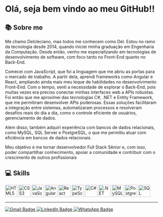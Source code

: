 # Olá, seja bem vindo ao meu GitHub!!

## 📚 Sobre me
Me chamo Delcleciano, mas todos me conhecem como Del. Estou no ramo da tecnologia desde 2014, quando iniciei minha graduação em Engenharia da Computação. Desde então, venho me especializando em tecnologias de desenvolvimento de software, com foco tanto no Front-End quanto no Back-End.

Comecei com JavaScript, que foi a linguagem que me abriu as portas para o mercado de trabalho. A partir dela, aprendi frameworks como Angular e React, ampliando ainda mais meu leque de habilidades no desenvolvimento Front-End. Com o tempo, senti a necessidade de explorar o Back-End, pois muitas vezes era preciso conectar minhas interfaces web a APIs robustas. 
Foi então que me aproximei das tecnologias C#, .NET e Entity Framework, que me permitiram desenvolver APIs poderosas. Essas soluções facilitaram a integração entre sistemas, automatizaram processos e resolveram desafios reais do dia a dia, como o controle eficiente de usuários, gerenciamento de dados.

Além disso, também adquiri experiência com bancos de dados relacionais, como MySQL, SQL Server e PostgreSQL, o que me permitiu atuar com eficiência em bancos de dados relacionais.

Meu objetivo é me tornar desenvolvedor Full Stack Sênior e, com isso, poder compartilhar conhecimento, apoiar a comunidade e contribuir com o crescimento de outros profissionais

## 💻 Skills

<div>
  <img src="https://cdn.jsdelivr.net/gh/devicons/devicon/icons/html5/html5-original.svg" alt="HTML5" width="40" height="40"/>
  <img src="https://cdn.jsdelivr.net/gh/devicons/devicon/icons/css3/css3-original.svg" alt="CSS3" width="40" height="40"/>
  <img src="https://cdn.jsdelivr.net/gh/devicons/devicon/icons/javascript/javascript-original.svg" alt="JavaScript" width="40" height="40"/>
  <img src="https://cdn.jsdelivr.net/gh/devicons/devicon/icons/angularjs/angularjs-original.svg" alt="Angular" width="40" height="40"/>
  <img src="https://cdn.jsdelivr.net/gh/devicons/devicon/icons/react/react-original.svg" alt="React" width="40" height="40"/>
  <img src="https://cdn.jsdelivr.net/gh/devicons/devicon/icons/typescript/typescript-original.svg" alt="TypeScript" width="40" height="40"/>
  <img src="https://cdn.jsdelivr.net/gh/devicons/devicon/icons/csharp/csharp-original.svg" alt="C#" width="40" height="40"/>
  <img src="https://cdn.jsdelivr.net/gh/devicons/devicon/icons/dot-net/dot-net-original.svg" alt=".NET" width="40" height="40"/>
  <img src="https://cdn.jsdelivr.net/gh/devicons/devicon/icons/mysql/mysql-original.svg" alt="MySQL" width="40" height="40"/>
  <img src="https://cdn.jsdelivr.net/gh/devicons/devicon/icons/postgresql/postgresql-original.svg" alt="PostgreSQL" width="40" height="40"/>
  <img src="https://cdn.jsdelivr.net/gh/devicons/devicon/icons/microsoftsqlserver/microsoftsqlserver-plain.svg" alt="SQL Server" width="40" height="40"/>
</div>

---

<div>
  <a href="mailto:delclecianoj42@gmail.com">
    <img src="https://img.shields.io/badge/Gmail-D14836?style=for-the-badge&logo=gmail&logoColor=white" alt="Gmail Badge"/>
  </a>
  <a href="https://www.linkedin.com/in/delcleciano-j%C3%BAnior-173297149/details/certifications/">
    <img src="https://img.shields.io/badge/LinkedIn-0A66C2?style=for-the-badge&logo=linkedin&logoColor=white" alt="LinkedIn Badge"/>
  </a>
  <a href="https://wa.me/5537991036531">
    <img src="https://img.shields.io/badge/WhatsApp-25D366?style=for-the-badge&logo=whatsapp&logoColor=white" alt="WhatsApp Badge"/>
  </a>
</div>

